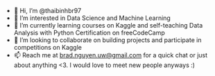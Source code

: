 - 👋 Hi, I’m @thaibinhbr97
- 👀 I’m interested in Data Science and Machine Learning
- 🌱 I’m currently learning courses on Kaggle and self-teaching Data Analysis with Python Certification on freeCodeCamp
- 💞️ I’m looking to collaborate on building projects and participate in competitions on Kaggle
- 📫 Reach me at brad.nguyen.uw@gmail.com for a quick chat or just about anything <3. I would love to meet new people anyways :)

<!---
thaibinhbr97/thaibinhbr97 is a ✨ special ✨ repository because its `README.md` (this file) appears on your GitHub profile.
You can click the Preview link to take a look at your changes.
--->
